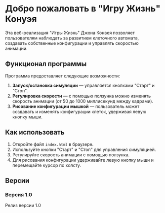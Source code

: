 # Добро пожаловать в "Игру Жизнь" Конуэя

Эта веб-реализация "Игры Жизнь" Джона Конвея позволяет пользователям наблюдать за развитием клеточного автомата, создавать собственные конфигурации и управлять скоростью анимации.

## Функционал программы

Программа предоставляет следующие возможности:
1. **Запуск/остановка симуляции** — управляется кнопками "Старт" и "Стоп".
2. **Регулировка скорости** — с помощью ползунка можно изменять скорость анимации (от 50 до 1000 миллисекунд между кадрами).
3. **Рисование конфигурации мышкой** — пользователь может создавать и изменять конфигурации клеток, удерживая левую кнопку мыши.

## Как использовать

1. Откройте файл `index.html` в браузере.
2. Используйте кнопки "Старт" и "Стоп" для управления симуляцией.
3. Регулируйте скорость анимации с помощью ползунка.
4. Для рисования конфигурации удерживайте левую кнопку мыши и перемещайте курсор по холсту.

## Версии

### Версия 1.0
Релиз версии 1.0

